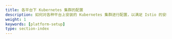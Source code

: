 ```yaml
---
title: 各平台下 Kubernetes 集群的配置
description: 如何对各种平台上安装的 Kubernetes 集群进行配置，以满足 Istio 的安装和运行要求。
weight: 1
keywords: [platform-setup]
type: section-index
---
```

